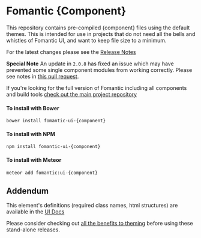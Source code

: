 # Fomantic {Component}

This repository contains pre-compiled {component} files using the default themes. This is intended for use in projects that do not need all the bells and whistles of Fomantic UI, and want to keep file size to a minimum.

For the latest changes please see the [Release Notes](https://github.com/fomantic/UI-{Component}/blob/master/RELEASE-NOTES.md)

**Special Note**
An update in `2.0.8` has fixed an issue which may have prevented some single component modules from working correctly. Please see notes in [this pull request](https://github.com/Semantic-Org/Semantic-UI/pull/2816).

If you're looking for the full version of Fomantic including all components and build tools [check out the main project repository](https://github.com/fomantic/Fomantic-UI)

#### To install with Bower
```
bower install fomantic-ui-{component}
```

#### To install with NPM
```
npm install fomantic-ui-{component}
```

#### To install with Meteor
```
meteor add fomantic:ui-{component}
```


## Addendum

This element's definitions (required class names, html structures) are available in the [UI Docs](https://www.fomantic-ui.com)

Please consider checking out [all the benefits to theming](http://www.learnsemantic.com/guide/expert.html) before using these stand-alone releases.
